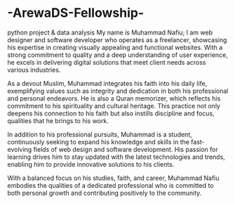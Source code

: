 # -ArewaDS-Fellowship-
python project & data analysis
My name is Muhammad Nafiu;
I am web designer and software developer who operates as a freelancer, showcasing his expertise in creating visually appealing and functional websites. With a strong commitment to quality and a deep understanding of user experience, he excels in delivering digital solutions that meet client needs across various industries.

As a devout Muslim, Muhammad integrates his faith into his daily life, exemplifying values such as integrity and dedication in both his professional and personal endeavors. He is also a Quran memorizer, which reflects his commitment to his spirituality and cultural heritage. This practice not only deepens his connection to his faith but also instills discipline and focus, qualities that he brings to his work.

In addition to his professional pursuits, Muhammad is a student, continuously seeking to expand his knowledge and skills in the fast-evolving fields of web design and software development. His passion for learning drives him to stay updated with the latest technologies and trends, enabling him to provide innovative solutions to his clients.

With a balanced focus on his studies, faith, and career, Muhammad Nafiu embodies the qualities of a dedicated professional who is committed to both personal growth and contributing positively to the community.


